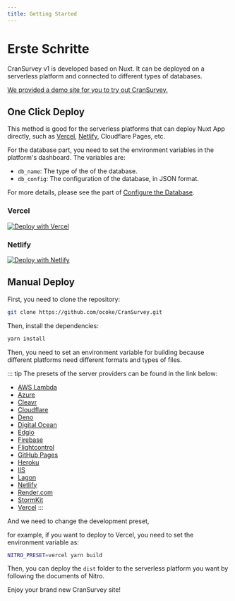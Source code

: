 ```yaml
---
title: Getting Started
---
```


# Erste Schritte

CranSurvey v1 is developed based on Nuxt. It can be deployed on a serverless platform and connected to different types of databases.

[We provided a demo site for you to try out CranSurvey.](/demo.html)

## One Click Deploy

This method is good for the serverless platforms that can deploy Nuxt App directly, such as [Vercel](https://vercel.com/), [Netlify](https://www.netlify.com/), Cloudflare Pages, etc.

For the database part, you need to set the environment variables in the platform's dashboard. The variables are:

- `db_name`: The type of the of the database.
- `db_config`: The configuration of the database, in JSON format.

For more details, please see the part of [Configure the Database](/database.html).

### Vercel

[![Deploy with Vercel](https://vercel.com/button)](https://vercel.com/new/clone?repository-url=https%3A%2F%2Fgithub.com%2Focoke%2FCranSurvey\&env=db_name,db_config\&envDescription=Database%20Settings%20for%20the%20CranSurvey\&envLink=https%3A%2F%2Fcsur.proj.sbs%2Fdatabase.html\&project-name=cransurvey-project\&repository-name=cransurvey-project)

### Netlify

[![Deploy with Netlify](https://www.netlify.com/img/deploy/button.svg)](https://app.netlify.com/start/deploy?repository=https://github.com/ocoke/CranSurvey)

## Manual Deploy

First, you need to clone the repository:

```bash
git clone https://github.com/ocoke/CranSurvey.git
```

Then, install the dependencies:

```bash
yarn install
```

Then, you need to set an environment variable for building because different platforms need different formats and types of files.

::: tip
The presets of the server providers can be found in the link below:

- [AWS Lambda](https://nitro.unjs.io/deploy/providers/aws)
- [Azure](https://nitro.unjs.io/deploy/providers/azure)
- [Cleavr](https://nitro.unjs.io/deploy/providers/cleavr)
- [Cloudflare](https://nitro.unjs.io/deploy/providers/cloudflare)
- [Deno](https://nitro.unjs.io/deploy/providers/deno)
- [Digital Ocean](https://nitro.unjs.io/deploy/providers/digitalocean)
- [Edgio](https://nitro.unjs.io/deploy/providers/edgio)
- [Firebase](https://nitro.unjs.io/deploy/providers/firebase)
- [Flightcontrol](https://nitro.unjs.io/deploy/providers/flightcontrol)
- [GitHub Pages](https://nitro.unjs.io/deploy/providers/github)
- [Heroku](https://nitro.unjs.io/deploy/providers/heroku)
- [IIS](https://nitro.unjs.io/deploy/providers/iis)
- [Lagon](https://nitro.unjs.io/deploy/providers/lagon)
- [Netlify](https://nitro.unjs.io/deploy/providers/netlify)
- [Render.com](https://nitro.unjs.io/deploy/providers/render)
- [StormKit](https://nitro.unjs.io/deploy/providers/stormkit)
- [Vercel](https://nitro.unjs.io/deploy/providers/vercel)
  :::

And we need to change the development preset,

for example, if you want to deploy to Vercel, you need to set the environment variable as:

```bash
NITRO_PRESET=vercel yarn build
```

Then, you can deploy the `dist` folder to the serverless platform you want by following the documents of Nitro.

Enjoy your brand new CranSurvey site!
